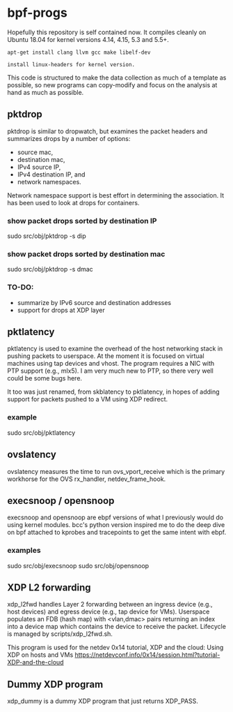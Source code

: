 # bpf-progs

Hopefully this repository is self contained now. It compiles cleanly on Ubuntu
18.04 for kernel versions 4.14, 4.15, 5.3 and 5.5+.
```
apt-get install clang llvm gcc make libelf-dev

install linux-headers for kernel version.
```
This code is structured to make the data collection as much of a template
as possible, so new programs can copy-modify and focus on the analysis at
hand as much as possible.

## pktdrop

pktdrop is similar to dropwatch, but examines the packet headers and summarizes
drops by a number of options:
- source mac,
- destination mac,
- IPv4 source IP,
- IPv4 destination IP, and
- network namespaces.

Network namespace support is best effort in determining the association. It has
been used to look at drops for containers.

### show packet drops sorted by destination IP
sudo src/obj/pktdrop -s dip

### show packet drops sorted by destination mac
sudo src/obj/pktdrop -s dmac

### TO-DO:
- summarize by IPv6 source and destination addresses
- support for drops at XDP layer
 
## pktlatency

pktlatency is used to examine the overhead of the host networking stack in
pushing packets to userspace. At the moment it is focused on virtual machines
using tap devices and vhost. The program requires a NIC with PTP support
(e.g., mlx5). I am very much new to PTP, so there very well could be some
bugs here.

It too was just renamed, from skblatency to pktlatency, in hopes of adding
support for packets pushed to a VM using XDP redirect.

### example
sudo src/obj/pktlatency

## ovslatency

ovslatency measures the time to run ovs\_vport\_receive which is the primary
workhorse for the OVS rx\_handler, netdev\_frame\_hook.

## execsnoop / opensnoop

execsnoop and opensnoop are ebpf versions of what I previously would do using
kernel modules. bcc's python version inspired me to do the deep dive on bpf
attached to kprobes and tracepoints to get the same intent with ebpf.

### examples
sudo src/obj/execsnoop
sudo src/obj/opensnoop

## XDP L2 forwarding

xdp\_l2fwd handles Layer 2 forwarding between an ingress device (e.g., host
devices) and egress device (e.g., tap device for VMs). Userspace populates
an FDB (hash map) with \<vlan,dmac> pairs returning an index into a device
map which contains the device to receive the packet. Lifecycle is managed by
scripts/xdp\_l2fwd.sh.

This program is used for the netdev 0x14 tutorial, XDP and the cloud: Using
XDP on hosts and VMs https://netdevconf.info/0x14/session.html?tutorial-XDP-and-the-cloud

## Dummy XDP program

xdp\_dummy is a dummy XDP program that just returns XDP\_PASS.
